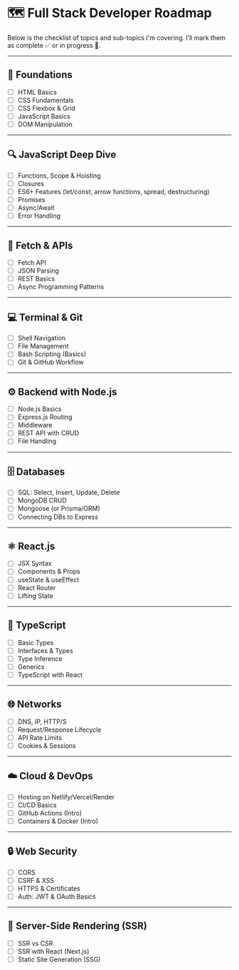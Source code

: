 # 🗺️ Full Stack Developer Roadmap

Below is the checklist of topics and sub-topics I'm covering. I’ll mark them as complete ✅ or in progress 🔄.

---

## 🧱 Foundations

- [ ] HTML Basics
- [ ] CSS Fundamentals
- [ ] CSS Flexbox & Grid
- [ ] JavaScript Basics
- [ ] DOM Manipulation

---

## 🔍 JavaScript Deep Dive

- [ ] Functions, Scope & Hoisting
- [ ] Closures
- [ ] ES6+ Features (let/const, arrow functions, spread, destructuring)
- [ ] Promises
- [ ] Async/Await
- [ ] Error Handling

---

## 🔄 Fetch & APIs

- [ ] Fetch API
- [ ] JSON Parsing
- [ ] REST Basics
- [ ] Async Programming Patterns

---

## 💻 Terminal & Git

- [ ] Shell Navigation
- [ ] File Management
- [ ] Bash Scripting (Basics)
- [ ] Git & GitHub Workflow

---

## ⚙️ Backend with Node.js

- [ ] Node.js Basics
- [ ] Express.js Routing
- [ ] Middleware
- [ ] REST API with CRUD
- [ ] File Handling

---

## 🗄️ Databases

- [ ] SQL: Select, Insert, Update, Delete
- [ ] MongoDB CRUD
- [ ] Mongoose (or Prisma/ORM)
- [ ] Connecting DBs to Express

---

## ⚛️ React.js

- [ ] JSX Syntax
- [ ] Components & Props
- [ ] useState & useEffect
- [ ] React Router
- [ ] Lifting State

---

## 📘 TypeScript

- [ ] Basic Types
- [ ] Interfaces & Types
- [ ] Type Inference
- [ ] Generics
- [ ] TypeScript with React

---

## 🌐 Networks

- [ ] DNS, IP, HTTP/S
- [ ] Request/Response Lifecycle
- [ ] API Rate Limits
- [ ] Cookies & Sessions

---

## ☁️ Cloud & DevOps

- [ ] Hosting on Netlify/Vercel/Render
- [ ] CI/CD Basics
- [ ] GitHub Actions (Intro)
- [ ] Containers & Docker (Intro)

---

## 🔒 Web Security

- [ ] CORS
- [ ] CSRF & XSS
- [ ] HTTPS & Certificates
- [ ] Auth: JWT & OAuth Basics

---

## 🧾 Server-Side Rendering (SSR)

- [ ] SSR vs CSR
- [ ] SSR with React (Next.js)
- [ ] Static Site Generation (SSG)

